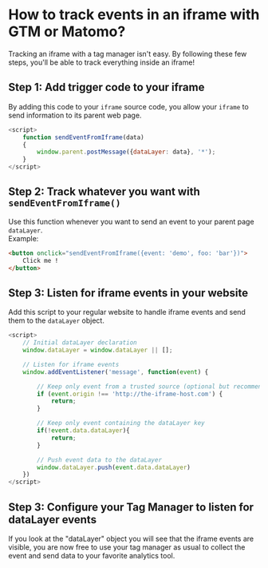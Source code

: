 # How to track events in an iframe with GTM or Matomo?

Tracking an iframe with a tag manager isn't easy. By following these few steps, you'll be able to track everything inside an iframe!

## Step 1: Add trigger code to your iframe

By adding this code to your `iframe` source code, you allow your `iframe` to send information to its parent web page.

```javascript
<script>
    function sendEventFromIframe(data)
    {
        window.parent.postMessage({dataLayer: data}, '*'); 
    }
</script>
```

## Step 2: Track whatever you want with `sendEventFromIframe()`

Use this function whenever you want to send an event to your parent page `dataLayer`.
<br>
Example:

```html
<button onclick="sendEventFromIframe({event: 'demo', foo: 'bar'})">
    Click me !
</button>
```

## Step 3: Listen for iframe events in your website

Add this script to your regular website to handle iframe events and send them to the `dataLayer` object.

```javascript
<script>
    // Initial dataLayer declaration
    window.dataLayer = window.dataLayer || [];

    // Listen for iframe events
    window.addEventListener('message', function(event) {

        // Keep only event from a trusted source (optional but recommended)
        if (event.origin !== 'http://the-iframe-host.com') {
            return;
        }

        // Keep only event containing the dataLayer key
        if(!event.data.dataLayer){
            return;
        }

        // Push event data to the dataLayer
        window.dataLayer.push(event.data.dataLayer)
    })
</script>
```

## Step 3: Configure your Tag Manager to listen for dataLayer events

If you look at the "dataLayer" object you will see that the iframe events are visible, you are now free to use your tag manager as usual to collect the event and send data to your favorite analytics tool.
